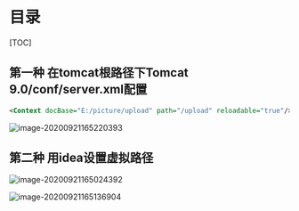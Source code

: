 # 目录

[TOC]

## 第一种 在tomcat根路径下Tomcat 9.0/conf/server.xml配置

```xml
<Context docBase="E:/picture/upload" path="/upload" reloadable="true"/>
```

![image-20200921165220393](https://cdn.qingweico.cn/blog/5f686a39160a154a677627a4.png)

## 第二种 用idea设置虚拟路径

![image-20200921165024392](https://cdn.qingweico.cn/blog/5f686a39160a154a6776279f.png)

![image-20200921165136904](https://cdn.qingweico.cn/blog/5f686a39160a154a677627a1.png)